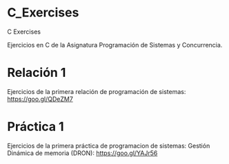 # C_Exercises
C Exercises

Ejercicios en C de la Asignatura Programación de Sistemas y Concurrencia.

# Relación 1
Ejercicios de la primera relación de programación de sistemas:
    https://goo.gl/QDeZM7

# Práctica 1
Ejercicios de la primera práctica de programacion de sistemas: Gestión Dinámica de memoria (DRON):
    https://goo.gl/YAJr56
